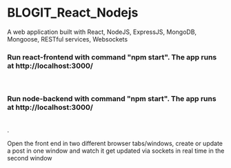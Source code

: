 # BLOGIT_React_Nodejs
A web application built with React, NodeJS, ExpressJS, MongoDB, Mongoose, RESTful services, Websockets 

<h3>Run react-frontend with command "npm start". The app runs at http://localhost:3000/</h3><br/>

<h3>Run node-backend with command "npm start". The app runs at http://localhost:3000/</h3><br/>.

Open the front end in two different  browser tabs/windows, create or update a post in one window and watch it get updated via sockets in real time in the second window





